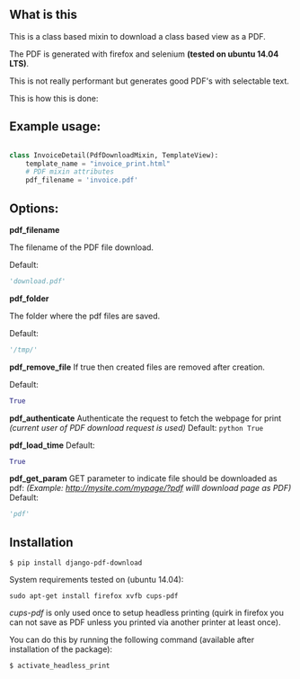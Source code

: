 ## What is this

This is a class based mixin to download a class based view as a PDF.

The PDF is generated with firefox and selenium **(tested on ubuntu 14.04 LTS)**.

This is not really performant but generates good PDF's with selectable text.

This is how this is done:


## Example usage:
```python

class InvoiceDetail(PdfDownloadMixin, TemplateView):
    template_name = "invoice_print.html"
    # PDF mixin attributes
    pdf_filename = 'invoice.pdf'

```

## Options:

**pdf_filename**

The filename of the PDF file download.

Default: 
```python 
'download.pdf'
```

**pdf_folder**

The folder where the pdf files are saved.

Default: 
```python 
'/tmp/'
```

**pdf_remove_file**
If true then created files are removed after creation.

Default:
```python 
True
```


**pdf_authenticate**
Authenticate the request to fetch the webpage for print *(current user of PDF download request is used)*
Default: ```python True```

**pdf_load_time**
Default:
```python 
True
```

**pdf_get_param**
GET parameter to indicate file should be downloaded as pdf: *(Example: http://mysite.com/mypage/?pdf willl download page as PDF)*
Default: 
```python 
'pdf'
```






## Installation

```
$ pip install django-pdf-download
```
System requirements tested on (ubuntu 14.04):
```
sudo apt-get install firefox xvfb cups-pdf
```

*cups-pdf* is only used once to setup headless printing (quirk in firefox you can not save as PDF unless you printed via another printer at least once). 

You can do this by running the following command (available after installation of the package):

```
$ activate_headless_print 
```




